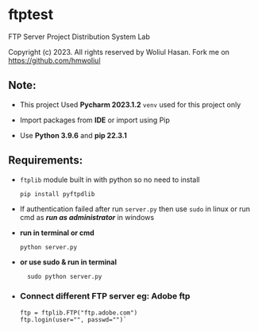 # ftptest

FTP Server Project Distribution System Lab

Copyright (c) 2023. All rights reserved by Woliul Hasan. Fork me on https://github.com/hmwoliul

## Note:

* This project Used **Pycharm 2023.1.2** `venv` used for this project only
* Import packages from **IDE** or import using Pip

* Use **Python 3.9.6** and **pip 22.3.1**

## Requirements:

* ````ftplib```` module built in with python so no need to install

  ````pip install pyftpdlib````


* If authentication failed after run ````server.py```` then use ````sudo```` in linux or run cmd as
  ***run as administrator*** in windows

* **run in terminal or cmd**

  ````
  python server.py
  ````
* **or use sudo & run in terminal**
  ````
    sudo python server.py
    ````
* ### Connect different FTP server eg: Adobe ftp

  ````
  ftp = ftplib.FTP("ftp.adobe.com")
  ftp.login(user="", passwd="")`
  ````

